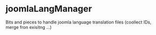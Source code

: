 # joomlaLangManager
Bits and pieces to handle joomla language translation files (coollect IDs, merge fron exisitng ...)
